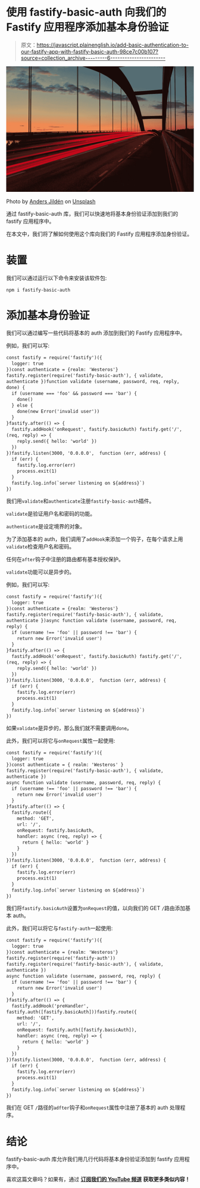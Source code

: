# 使用 fastify-basic-auth 向我们的 Fastify 应用程序添加基本身份验证

> 原文：<https://javascript.plainenglish.io/add-basic-authentication-to-our-fastify-app-with-fastify-basic-auth-98ce7c00b107?source=collection_archive---------6----------------------->

![](img/fdfb4903544a3b88482e1ed3e2e5996e.png)

Photo by [Anders Jildén](https://unsplash.com/@andersjilden?utm_source=medium&utm_medium=referral) on [Unsplash](https://unsplash.com?utm_source=medium&utm_medium=referral)

通过 fastify-basic-auth 库，我们可以快速地将基本身份验证添加到我们的 fastify 应用程序中。

在本文中，我们将了解如何使用这个库向我们的 Fastify 应用程序添加身份验证。

# 装置

我们可以通过运行以下命令来安装该软件包:

```
npm i fastify-basic-auth
```

# 添加基本身份验证

我们可以通过编写一些代码将基本的 auth 添加到我们的 Fastify 应用程序中。

例如，我们可以写:

```
const fastify = require('fastify')({
  logger: true
})const authenticate = {realm: 'Westeros'}
fastify.register(require('fastify-basic-auth'), { validate, authenticate })function validate (username, password, req, reply, done) {
  if (username === 'foo' && password === 'bar') {
    done()
  } else {
    done(new Error('invalid user'))
  }
}fastify.after(() => {
  fastify.addHook('onRequest', fastify.basicAuth) fastify.get('/', (req, reply) => {
    reply.send({ hello: 'world' })
  })
})fastify.listen(3000, '0.0.0.0',  function (err, address) {
  if (err) {
    fastify.log.error(err)
    process.exit(1)
  }
  fastify.log.info(`server listening on ${address}`)
})
```

我们用`validate`和`authenticate`注册`fastify-basic-auth`插件。

`validate`是验证用户名和密码的功能。

`authenticate`是设定境界的对象。

为了添加基本的 auth，我们调用了`addHook`来添加一个钩子，在每个请求上用`validate`检查用户名和密码。

任何在`after`钩子中注册的路由都有基本授权保护。

`validate`功能可以是异步的。

例如，我们可以写:

```
const fastify = require('fastify')({
  logger: true
})const authenticate = {realm: 'Westeros'}
fastify.register(require('fastify-basic-auth'), { validate, authenticate })async function validate (username, password, req, reply) {
  if (username !== 'foo' || password !== 'bar') {    
    return new Error('invalid user')
  }
}fastify.after(() => {
  fastify.addHook('onRequest', fastify.basicAuth) fastify.get('/', (req, reply) => {
    reply.send({ hello: 'world' })
  })
})fastify.listen(3000, '0.0.0.0',  function (err, address) {
  if (err) {
    fastify.log.error(err)
    process.exit(1)
  }
  fastify.log.info(`server listening on ${address}`)
})
```

如果`validate`是异步的，那么我们就不需要调用`done`。

此外，我们可以将它与`onRequest`属性一起使用:

```
const fastify = require('fastify')({
  logger: true
})const authenticate = { realm: 'Westeros' }
fastify.register(require('fastify-basic-auth'), { validate, authenticate })
async function validate (username, password, req, reply) {
  if (username !== 'foo' || password !== 'bar') {
    return new Error('invalid user')
  }
}fastify.after(() => {
  fastify.route({
    method: 'GET',
    url: '/',
    onRequest: fastify.basicAuth,
    handler: async (req, reply) => {
      return { hello: 'world' }
    }
  })
})fastify.listen(3000, '0.0.0.0',  function (err, address) {
  if (err) {
    fastify.log.error(err)
    process.exit(1)
  }
  fastify.log.info(`server listening on ${address}`)
})
```

我们将`fastify.basicAuth`设置为`onRequest`的值，以向我们的 GET `/`路由添加基本 auth。

此外，我们可以将它与`fastify-auth`一起使用:

```
const fastify = require('fastify')({
  logger: true
})const authenticate = {realm: 'Westeros'}
fastify.register(require('fastify-auth'))
fastify.register(require('fastify-basic-auth'), { validate, authenticate })
async function validate (username, password, req, reply) {
  if (username !== 'foo' || password !== 'bar') {
    return new Error('invalid user')
  }
}fastify.after(() => {
  fastify.addHook('preHandler', fastify.auth([fastify.basicAuth]))fastify.route({
    method: 'GET',
    url: '/',
    onRequest: fastify.auth([fastify.basicAuth]),
    handler: async (req, reply) => {
      return { hello: 'world' }
    }
  })
})fastify.listen(3000, '0.0.0.0',  function (err, address) {
  if (err) {
    fastify.log.error(err)
    process.exit(1)
  }
  fastify.log.info(`server listening on ${address}`)
})
```

我们在 GET `/`路径的`adfter`钩子和`onRequest`属性中注册了基本的 auth 处理程序。

# 结论

fastify-basic-auth 库允许我们用几行代码将基本身份验证添加到 fastify 应用程序中。

喜欢这篇文章吗？如果有，通过 [**订阅我们的 YouTube 频道**](https://www.youtube.com/channel/UCtipWUghju290NWcn8jhyAw?sub_confirmation=true) **获取更多类似内容！**